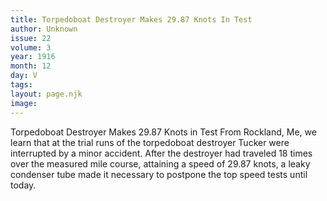 ```yaml
---
title: Torpedoboat Destroyer Makes 29.87 Knots In Test
author: Unknown
issue: 22
volume: 3
year: 1916
month: 12
day: V
tags:
layout: page.njk
image:
---
```

Torpedoboat Destroyer Makes 29.87 Knots in Test       From Rockland, Me, we learn that at the trial runs of the torpedoboat destroyer Tucker were interrupted by a minor accident. After the destroyer had traveled 18 times over the measured mile course, attaining a speed of 29.87 knots, a leaky condenser tube made it necessary to postpone the top speed tests until today.




